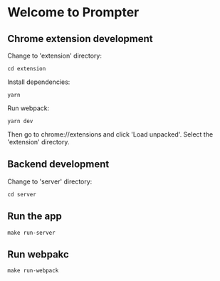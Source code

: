 # Welcome to Prompter

## Chrome extension development

Change to 'extension' directory:

    cd extension

Install dependencies:

    yarn

Run webpack:

    yarn dev

Then go to chrome://extensions and click 'Load unpacked'. Select the 'extension' directory.

## Backend development

Change to 'server' directory:

    cd server

## Run the app

    make run-server

## Run webpakc

    make run-webpack
